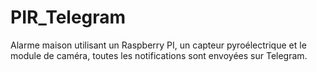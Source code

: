 # PIR_Telegram
Alarme maison utilisant un Raspberry PI, un capteur pyroélectrique et le module de caméra, toutes les notifications sont envoyées sur Telegram.
